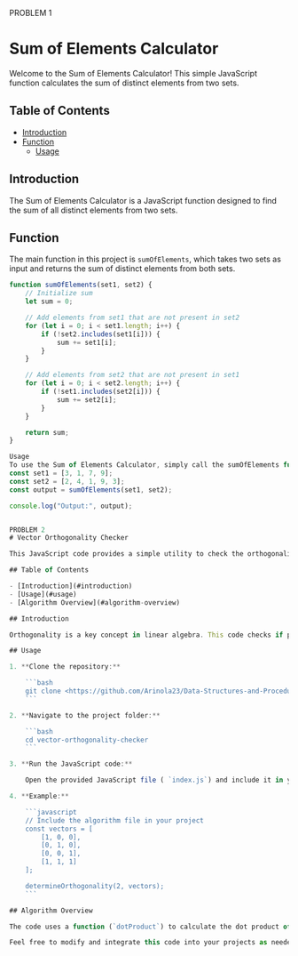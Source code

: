 PROBLEM 1
# Sum of Elements Calculator

Welcome to the Sum of Elements Calculator! This simple JavaScript function calculates the sum of distinct elements from two sets.

## Table of Contents

- [Introduction](#introduction)
- [Function](#function)
  - [Usage](#usage)

## Introduction

The Sum of Elements Calculator is a JavaScript function designed to find the sum of all distinct elements from two sets.

## Function

The main function in this project is `sumOfElements`, which takes two sets as input and returns the sum of distinct elements from both sets.

```javascript
function sumOfElements(set1, set2) {
    // Initialize sum
    let sum = 0;

    // Add elements from set1 that are not present in set2
    for (let i = 0; i < set1.length; i++) {
        if (!set2.includes(set1[i])) {
            sum += set1[i];
        }
    }

    // Add elements from set2 that are not present in set1
    for (let i = 0; i < set2.length; i++) {
        if (!set1.includes(set2[i])) {
            sum += set2[i];
        }
    }

    return sum;
}

Usage
To use the Sum of Elements Calculator, simply call the sumOfElements function with two sets:
const set1 = [3, 1, 7, 9];
const set2 = [2, 4, 1, 9, 3];
const output = sumOfElements(set1, set2);

console.log("Output:", output);


PROBLEM 2
# Vector Orthogonality Checker

This JavaScript code provides a simple utility to check the orthogonality of pairs of vectors.

## Table of Contents

- [Introduction](#introduction)
- [Usage](#usage)
- [Algorithm Overview](#algorithm-overview)

## Introduction

Orthogonality is a key concept in linear algebra. This code checks if pairs of vectors are orthogonal by calculating their dot product. The dot product of orthogonal vectors is zero.

## Usage

1. **Clone the repository:**

    ```bash
    git clone <https://github.com/Arinola23/Data-Structures-and-Procedural-programming>
    ```

2. **Navigate to the project folder:**

    ```bash
    cd vector-orthogonality-checker
    ```

3. **Run the JavaScript code:**

    Open the provided JavaScript file ( `index.js`) and include it in your project. Then, use the functions according to your requirements.

4. **Example:**

    ```javascript
    // Include the algorithm file in your project
    const vectors = [
        [1, 0, 0],
        [0, 1, 0],
        [0, 0, 1],
        [1, 1, 1]
    ];

    determineOrthogonality(2, vectors);
    ```

## Algorithm Overview

The code uses a function (`dotProduct`) to calculate the dot product of two vectors and another function (`determineOrthogonality`) to check the orthogonality of n pairs of vectors. Different parameter passing types, including passing arrays, are demonstrated.

Feel free to modify and integrate this code into your projects as needed.
